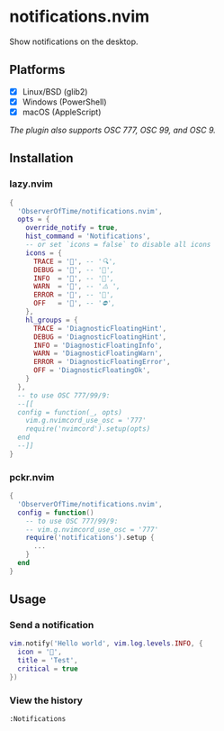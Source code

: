 # notifications.nvim

Show notifications on the desktop.

## Platforms

* [x] Linux/BSD (glib2)
* [x] Windows (PowerShell)
* [x] macOS (AppleScript)

_The plugin also supports OSC 777, OSC 99, and OSC 9._

## Installation

### lazy.nvim

```lua
{
  'ObserverOfTime/notifications.nvim',
  opts = {
    override_notify = true,
    hist_command = 'Notifications',
    -- or set `icons = false` to disable all icons
    icons = {
      TRACE = '', -- '🔍',
      DEBUG = '󰠭', -- '🐞',
      INFO  = '', -- '📣',
      WARN  = '', -- '⚠️ ',
      ERROR = '', -- '🚨',
      OFF   = '', -- '⛔',
    },
    hl_groups = {
      TRACE = 'DiagnosticFloatingHint',
      DEBUG = 'DiagnosticFloatingHint',
      INFO = 'DiagnosticFloatingInfo',
      WARN = 'DiagnosticFloatingWarn',
      ERROR = 'DiagnosticFloatingError',
      OFF = 'DiagnosticFloatingOk',
    }
  },
  -- to use OSC 777/99/9:
  --[[
  config = function(_, opts)
    vim.g.nvimcord_use_osc = '777'
    require('nvimcord').setup(opts)
  end
  --]]
}
```

### pckr.nvim

```lua
{
  'ObserverOfTime/notifications.nvim',
  config = function()
    -- to use OSC 777/99/9:
    -- vim.g.nvimcord_use_osc = '777'
    require('notifications').setup {
      ...
    }
  end
}
```

## Usage

### Send a notification

```lua
vim.notify('Hello world', vim.log.levels.INFO, {
  icon = '󱇎',
  title = 'Test',
  critical = true
})
```

### View the history

```vim
:Notifications
```
